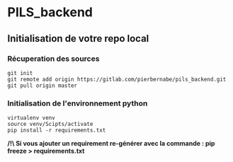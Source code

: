 # PILS_backend

## Initialisation de votre repo local

### Récuperation des sources

```
git init
git remote add origin https://gitlab.com/pierbernabe/pils_backend.git
git pull origin master
```

### Initialisation de l'environnement python

```
virtualenv venv
source venv/Scipts/activate
pip install -r requirements.txt
```


**/!\ Si vous ajouter un requirement re-générer avec la commande : pip freeze > requirements.txt**